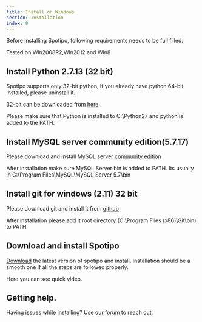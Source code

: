```yaml
---
title: Install on Windows
section: Installation
index: 0
---
```


Before installing Spotipo, following requirements needs to be full filled.

Tested on Win2008R2,Win2012  and Win8

## Install Python 2.7.13 (32 bit)

Spotipo supports only 32-bit python, if you already have python 64-bit installed, please uninstall it. 

32-bit can be downloaded from [here](https://www.python.org/ftp/python/2.7.13/python-2.7.13rc1.msi)

Please make sure that Python is installed to C:\Python27 and python is added to the PATH.

## Install MySQL server community edition(5.7.17)

Please download and install MySQL server [community edition](https://dev.mysql.com/downloads/installer/)

After installation make sure MySQL Server bin is added to PATH. Its usually in C:\Program Files\MySQL\MySQL Server 5.7\bin

## Install git for windows (2.11) 32 bit

Please download git and install it from [github](https://github.com/git-for-windows/git/releases/download/v2.11.0.windows.1/Git-2.11.0-32-bit.exe)

After installation please add it root directory (C:\Program Files (x86)\Git\bin) to PATH

## Download and install Spotipo 

[Download](https://www.spotipo.com/download/) the latest version of spotipo and install. Installation should be a smooth one if all the steps are followed properly.

Here you can see quick video.

## Getting help.

Having issues while installing? Use our [forum](https://discuss.spotipo.com) to reach out.

